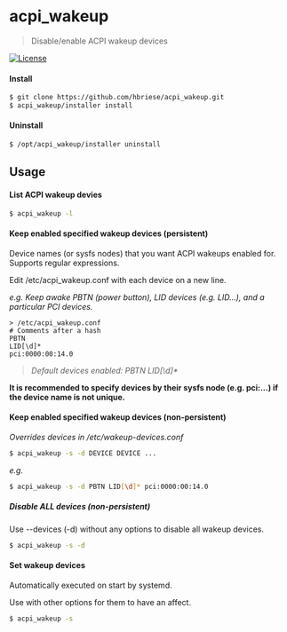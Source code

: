 
# acpi_wakeup
> Disable/enable ACPI wakeup devices

[![License](http://img.shields.io/badge/license-APACHE2-blue.svg)]()

#### Install
```bash
$ git clone https://github.com/hbriese/acpi_wakeup.git
$ acpi_wakeup/installer install
```


#### Uninstall
```bash
$ /opt/acpi_wakeup/installer uninstall
```


## Usage
#### List ACPI wakeup devies
```bash
$ acpi_wakeup -l
```


#### Keep enabled specified wakeup devices (persistent)
Device names (or sysfs nodes) that you want ACPI wakeups enabled for. Supports regular expressions.

Edit /etc/acpi_wakeup.conf with each device on a new line.

_e.g. Keep awake PBTN (power button), LID devices (e.g. LID...), and a particular PCI devices._
```text
> /etc/acpi_wakeup.conf
# Comments after a hash
PBTN
LID[\d]*
pci:0000:00:14.0
```

> _Default devices enabled:  PBTN LID[\d]*_

**It is recommended to specify devices by their sysfs node (e.g. pci:...) if the device name is not unique.**


#### Keep enabled specified wakeup devices (non-persistent)
_Overrides devices in /etc/wakeup-devices.conf_
```bash
$ acpi_wakeup -s -d DEVICE DEVICE ...
```

_e.g._
```bash
$ acpi_wakeup -s -d PBTN LID[\d]* pci:0000:00:14.0
```


##### Disable ALL devices (non-persistent)
Use --devices (-d) without any options to disable all wakeup devices.
```bash
$ acpi_wakeup -s -d
```


#### Set wakeup devices
Automatically executed on start by systemd.

Use with other options for them to have an affect.

```bash
$ acpi_wakeup -s
```
